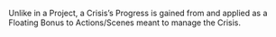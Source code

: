Unlike in a Project, a Crisis’s Progress is gained from and applied as a Floating Bonus to Actions/Scenes meant to manage the Crisis.
